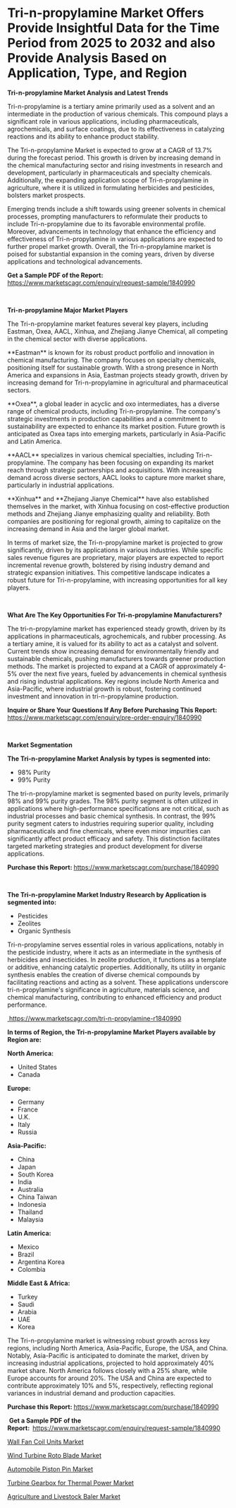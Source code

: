 <p><h1>Tri-n-propylamine Market Offers Provide Insightful Data for the Time Period from 2025 to 2032 and also Provide Analysis Based on Application, Type, and Region</h1></p><p><strong>Tri-n-propylamine Market Analysis and Latest Trends</strong></p>
<p><p>Tri-n-propylamine is a tertiary amine primarily used as a solvent and an intermediate in the production of various chemicals. This compound plays a significant role in various applications, including pharmaceuticals, agrochemicals, and surface coatings, due to its effectiveness in catalyzing reactions and its ability to enhance product stability.</p><p>The Tri-n-propylamine Market is expected to grow at a CAGR of 13.7% during the forecast period. This growth is driven by increasing demand in the chemical manufacturing sector and rising investments in research and development, particularly in pharmaceuticals and specialty chemicals. Additionally, the expanding application scope of Tri-n-propylamine in agriculture, where it is utilized in formulating herbicides and pesticides, bolsters market prospects.</p><p>Emerging trends include a shift towards using greener solvents in chemical processes, prompting manufacturers to reformulate their products to include Tri-n-propylamine due to its favorable environmental profile. Moreover, advancements in technology that enhance the efficiency and effectiveness of Tri-n-propylamine in various applications are expected to further propel market growth. Overall, the Tri-n-propylamine market is poised for substantial expansion in the coming years, driven by diverse applications and technological advancements.</p></p>
<p><strong>Get a Sample PDF of the Report:&nbsp;</strong> <a href="https://www.marketscagr.com/enquiry/request-sample/1840990?utm_campaign=3495&utm_medium=2&utm_source=Github&utm_content=ia&utm_term=03042025&utm_id=tri-n-propylamine">https://www.marketscagr.com/enquiry/request-sample/1840990</a></p>
<p>&nbsp;</p>
<p><strong>Tri-n-propylamine Major Market Players</strong></p>
<p><p>The Tri-n-propylamine market features several key players, including Eastman, Oxea, AACL, Xinhua, and Zhejiang Jianye Chemical, all competing in the chemical sector with diverse applications.</p><p>**Eastman** is known for its robust product portfolio and innovation in chemical manufacturing. The company focuses on specialty chemicals, positioning itself for sustainable growth. With a strong presence in North America and expansions in Asia, Eastman projects steady growth, driven by increasing demand for Tri-n-propylamine in agricultural and pharmaceutical sectors.</p><p>**Oxea**, a global leader in acyclic and oxo intermediates, has a diverse range of chemical products, including Tri-n-propylamine. The company's strategic investments in production capabilities and a commitment to sustainability are expected to enhance its market position. Future growth is anticipated as Oxea taps into emerging markets, particularly in Asia-Pacific and Latin America.</p><p>**AACL** specializes in various chemical specialties, including Tri-n-propylamine. The company has been focusing on expanding its market reach through strategic partnerships and acquisitions. With increasing demand across diverse sectors, AACL looks to capture more market share, particularly in industrial applications.</p><p>**Xinhua** and **Zhejiang Jianye Chemical** have also established themselves in the market, with Xinhua focusing on cost-effective production methods and Zhejiang Jianye emphasizing quality and reliability. Both companies are positioning for regional growth, aiming to capitalize on the increasing demand in Asia and the larger global market.</p><p>In terms of market size, the Tri-n-propylamine market is projected to grow significantly, driven by its applications in various industries. While specific sales revenue figures are proprietary, major players are expected to report incremental revenue growth, bolstered by rising industry demand and strategic expansion initiatives. This competitive landscape indicates a robust future for Tri-n-propylamine, with increasing opportunities for all key players.</p></p>
<p>&nbsp;</p>
<p><strong>What Are The Key Opportunities For Tri-n-propylamine Manufacturers?</strong></p>
<p><p>The tri-n-propylamine market has experienced steady growth, driven by its applications in pharmaceuticals, agrochemicals, and rubber processing. As a tertiary amine, it is valued for its ability to act as a catalyst and solvent. Current trends show increasing demand for environmentally friendly and sustainable chemicals, pushing manufacturers towards greener production methods. The market is projected to expand at a CAGR of approximately 4-5% over the next five years, fueled by advancements in chemical synthesis and rising industrial applications. Key regions include North America and Asia-Pacific, where industrial growth is robust, fostering continued investment and innovation in tri-n-propylamine production.</p></p>
<p><strong>Inquire or Share Your Questions If Any Before Purchasing This Report:</strong> <a href="https://www.marketscagr.com/enquiry/pre-order-enquiry/1840990?utm_campaign=3495&utm_medium=2&utm_source=Github&utm_content=ia&utm_term=03042025&utm_id=tri-n-propylamine">https://www.marketscagr.com/enquiry/pre-order-enquiry/1840990</a></p>
<p>&nbsp;</p>
<p><strong>Market Segmentation</strong></p>
<p><strong>The Tri-n-propylamine Market Analysis by types is segmented into:</strong></p>
<p><ul><li>98% Purity</li><li>99% Purity</li></ul></p>
<p><p>The tri-n-propylamine market is segmented based on purity levels, primarily 98% and 99% purity grades. The 98% purity segment is often utilized in applications where high-performance specifications are not critical, such as industrial processes and basic chemical synthesis. In contrast, the 99% purity segment caters to industries requiring superior quality, including pharmaceuticals and fine chemicals, where even minor impurities can significantly affect product efficacy and safety. This distinction facilitates targeted marketing strategies and product development for diverse applications.</p></p>
<p><strong>Purchase this Report:&nbsp;</strong><a href="https://www.marketscagr.com/purchase/1840990?utm_campaign=3495&utm_medium=2&utm_source=Github&utm_content=ia&utm_term=03042025&utm_id=tri-n-propylamine">https://www.marketscagr.com/purchase/1840990</a></p>
<p>&nbsp;</p>
<p><strong>The Tri-n-propylamine Market Industry Research by Application is segmented into:</strong></p>
<p><ul><li>Pesticides</li><li>Zeolites</li><li>Organic Synthesis</li></ul></p>
<p><p>Tri-n-propylamine serves essential roles in various applications, notably in the pesticide industry, where it acts as an intermediate in the synthesis of herbicides and insecticides. In zeolite production, it functions as a template or additive, enhancing catalytic properties. Additionally, its utility in organic synthesis enables the creation of diverse chemical compounds by facilitating reactions and acting as a solvent. These applications underscore tri-n-propylamine's significance in agriculture, materials science, and chemical manufacturing, contributing to enhanced efficiency and product performance.</p></p>
<p><a href="https://www.marketscagr.com/tri-n-propylamine-r1840990?utm_campaign=3495&utm_medium=2&utm_source=Github&utm_content=ia&utm_term=03042025&utm_id=tri-n-propylamine">&nbsp;https://www.marketscagr.com/tri-n-propylamine-r1840990</a></p>
<p><strong>In terms of Region, the Tri-n-propylamine Market Players available by Region are:</strong></p>
<p>
    <p> <strong> North America: </strong>
        <ul>
            <li>United States</li>
            <li>Canada</li>
        </ul>
        </p> 
    <p> <strong> Europe: </strong>
        <ul>
            <li>Germany</li>
            <li>France</li>
            <li>U.K.</li>
            <li>Italy</li>
            <li>Russia</li>
        </ul>
        </p> 
    <p> <strong> Asia-Pacific: </strong>
        <ul>
            <li>China</li>
            <li>Japan</li>
            <li>South Korea</li>
            <li>India</li>
            <li>Australia</li>
            <li>China Taiwan</li>
            <li>Indonesia</li>
            <li>Thailand</li>
            <li>Malaysia</li>
        </ul>
        </p> 
    <p> <strong> Latin America: </strong>
        <ul>
            <li>Mexico</li>
            <li>Brazil</li>
            <li>Argentina Korea</li>
            <li>Colombia</li>
        </ul>
        </p> 
    <p> <strong> Middle East & Africa: </strong>
        <ul>
            <li>Turkey</li>
            <li>Saudi</li>
            <li>Arabia</li>
            <li>UAE</li>
            <li>Korea</li>
        </ul>
    </p>
    </p>
<p><p>The Tri-n-propylamine market is witnessing robust growth across key regions, including North America, Asia-Pacific, Europe, the USA, and China. Notably, Asia-Pacific is anticipated to dominate the market, driven by increasing industrial applications, projected to hold approximately 40% market share. North America follows closely with a 25% share, while Europe accounts for around 20%. The USA and China are expected to contribute approximately 10% and 5%, respectively, reflecting regional variances in industrial demand and production capacities.</p></p>
<p><strong>Purchase this Report: </strong><a href="https://www.marketscagr.com/purchase/1840990?utm_campaign=3495&utm_medium=2&utm_source=Github&utm_content=ia&utm_term=03042025&utm_id=tri-n-propylamine">https://www.marketscagr.com/purchase/1840990</a></p>
<p>&nbsp;<strong>Get a Sample PDF of the Report:&nbsp;&nbsp;</strong><a href="https://www.marketscagr.com/enquiry/request-sample/1840990?utm_campaign=3495&utm_medium=2&utm_source=Github&utm_content=ia&utm_term=03042025&utm_id=tri-n-propylamine">https://www.marketscagr.com/enquiry/request-sample/1840990</a></p>
<p><strong></strong></p>
<p><p><a href="https://www.linkedin.com/pulse/comprehensive-analysis-wall-fan-coil-units-market-growth-study-oweac?utm_campaign=3495&utm_medium=2&utm_source=Github&utm_content=ia&utm_term=03042025&utm_id=tri-n-propylamine">Wall Fan Coil Units Market</a></p><p><a href="https://www.linkedin.com/pulse/navigating-wind-turbine-roto-blade-market-expert-analysis-iykcc?utm_campaign=3495&utm_medium=2&utm_source=Github&utm_content=ia&utm_term=03042025&utm_id=tri-n-propylamine">Wind Turbine Roto Blade Market</a></p><p><a href="https://www.linkedin.com/pulse/financial-overview-market-analysis-automobile-piston-pin-1wloc?utm_campaign=3495&utm_medium=2&utm_source=Github&utm_content=ia&utm_term=03042025&utm_id=tri-n-propylamine">Automobile Piston Pin Market</a></p><p><a href="https://www.linkedin.com/pulse/turbine-gearbox-thermal-power-market-forecasted-types-qw5rc?utm_campaign=3495&utm_medium=2&utm_source=Github&utm_content=ia&utm_term=03042025&utm_id=tri-n-propylamine">Turbine Gearbox for Thermal Power Market</a></p><p><a href="https://www.linkedin.com/pulse/agriculture-livestock-baler-market-research-key-insights-8dzyc?utm_campaign=3495&utm_medium=2&utm_source=Github&utm_content=ia&utm_term=03042025&utm_id=tri-n-propylamine">Agriculture and Livestock Baler Market</a></p></p>